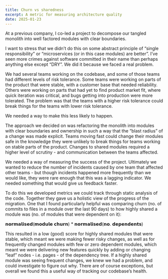 ```yaml
---
title: Churn vs sharedness
excerpt: A metric for measuring architecture quality
date: 2025-01-23
---
```


At a previous company, I co-led a project to decompose our tangled monolith into well factored modules with clear boundaries.

I want to stress that we didn’t do this on some abstract principle of “single responsibility” or “microservices (or in this case modules) are better”. I’ve seen more crimes against software committed in their name than perhaps anything else except “DRY”. We did it because we faced a real problem.

We had several teams working on the codebase, and some of those teams had different levels of risk tolerance. Some teams were working on parts of the product that were stable, with a customer base that needed reliability. Others were working on parts that had yet to find product market fit, where quick iteration was critical, and bugs getting into production were more tolerated. The problem was that the teams with a higher risk tolerance could break things for the teams with lower risk tolerance. 

We needed a way to make this less likely to happen.

The approach we decided on was refactoring the monolith into modules with clear boundaries and ownership in such a way that the “blast radius” of a change was made explicit. Teams moving fast could change their modules safe in the knowledge they were unlikely to break things for teams working on stable parts of the product. Changes to shared modules required a higher level of scrutiny - and communication between the teams affected.

We needed a way of measuring the success of the project. Ultimately we wanted to reduce the number of incidents caused by one team that affected other teams - but though incidents happened more frequently than we would like, they were rare enough that this was a lagging indicator. We needed something that would give us feedback faster.

To do this we developed metrics we could track through static analysis of the code. Together they gave us a holistic view of the progress of the migration. One that I found particularly helpful was comparing churn (no. of commits to files in a module over the last 90 days) to how highly shared a module was (no. of modules that were dependent on it):

𝗻𝗼𝗿𝗺𝗮𝗹𝗶𝘀𝗲𝗱(𝗺𝗼𝗱𝘂𝗹𝗲 𝗰𝗵𝘂𝗿𝗻) * 𝗻𝗼𝗿𝗺𝗮𝗹𝗶𝘀𝗲𝗱(𝗻𝗼. 𝗱𝗲𝗽𝗲𝗻𝗱𝗲𝗻𝘁𝘀)

This resulted in a low (good) score for highly shared modules that were stable, which meant we were making fewer risky changes, as well as for frequently changed modules with few or zero dependent modules, which meant we were delivering new features quickly by adding or changing “leaf” nodes - i.e. pages - of the dependency tree. If a highly shared module was seeing frequent changes, we knew we had a problem, and could investigate to figure out why. There are of course exceptions, but overall we found this a useful way of tracking our codebase’s health. 